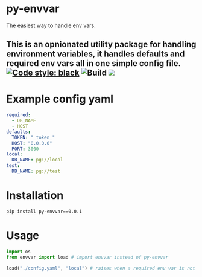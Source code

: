 # py-envvar

The easiest way to handle env vars.

This is an opnionated utility package for handling environment variables, it handles defaults and required env vars all in one simple config file.
[![Code style: black](https://img.shields.io/badge/code%20style-black-000000.svg)](https://github.com/psf/black)
![Build](https://github.com/drish/envvar/actions/workflows/test.yaml/badge.svg)
![](https://img.shields.io/badge/license-MIT-blue.svg)
---

# Example config yaml

```yaml
required:
  - DB_NAME
  - HOST
defaults:
  TOKEN: "_token_"
  HOST: "0.0.0.0"
  PORT: 3000
local:
  DB_NAME: pg://local
test:
  DB_NAME: pg://test
```

# Installation

`pip install py-envvar==0.0.1`

# Usage

```python
import os
from envvar import load # import envvar instead of py-envvar

load("./config.yaml", "local") # raises when a required env var is not set
```